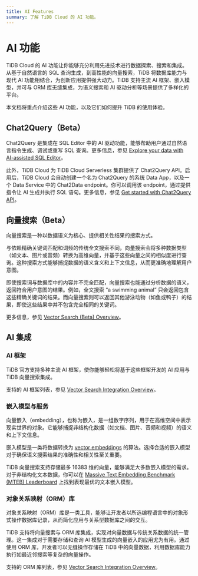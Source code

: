 ```yaml
---
title: AI Features
summary: 了解 TiDB Cloud 的 AI 功能。
---
```


# AI 功能

TiDB Cloud 的 AI 功能让你能够充分利用先进技术进行数据探索、搜索和集成。从基于自然语言的 SQL 查询生成，到高性能的向量搜索，TiDB 将数据库能力与现代 AI 功能相结合，为创新应用提供强大动力。TiDB 支持主流 AI 框架、嵌入模型，并可与 ORM 库无缝集成，为语义搜索和 AI 驱动分析等场景提供了多样化的平台。

本文档将重点介绍这些 AI 功能，以及它们如何提升 TiDB 的使用体验。

## Chat2Query（Beta）

Chat2Query 是集成在 SQL Editor 中的 AI 驱动功能，能够帮助用户通过自然语言指令生成、调试或重写 SQL 查询。更多信息，参见 [Explore your data with AI-assisted SQL Editor](/tidb-cloud/explore-data-with-chat2query.md)。

此外，TiDB Cloud 为 TiDB Cloud Serverless 集群提供了 Chat2Query API。启用后，TiDB Cloud 会自动创建一个名为 Chat2Query 的系统 Data App，以及一个 Data Service 中的 Chat2Data endpoint。你可以调用该 endpoint，通过提供指令让 AI 生成并执行 SQL 语句。更多信息，参见 [Get started with Chat2Query API](/tidb-cloud/use-chat2query-api.md)。

## 向量搜索（Beta）

向量搜索是一种以数据语义为核心、提供相关性结果的搜索方式。

与依赖精确关键词匹配和词频的传统全文搜索不同，向量搜索会将多种数据类型（如文本、图片或音频）转换为高维向量，并基于这些向量之间的相似度进行查询。这种搜索方式能够捕捉数据的语义含义和上下文信息，从而更准确地理解用户意图。

即使搜索词与数据库中的内容并不完全匹配，向量搜索也能通过分析数据的语义，返回符合用户意图的结果。例如，全文搜索 “a swimming animal” 只会返回包含这些精确关键词的结果。而向量搜索则可以返回其他游泳动物（如鱼或鸭子）的结果，即使这些结果中并不包含完全相同的关键词。

更多信息，参见 [Vector Search (Beta) Overview](/vector-search/vector-search-overview.md)。

## AI 集成

### AI 框架

TiDB 官方支持多种主流 AI 框架，使你能够轻松将基于这些框架开发的 AI 应用与 TiDB 向量搜索集成。

支持的 AI 框架列表，参见 [Vector Search Integration Overview](/vector-search/vector-search-integration-overview.md#ai-frameworks)。

### 嵌入模型与服务

向量嵌入（embedding），也称为嵌入，是一组数字序列，用于在高维空间中表示现实世界的对象。它能够捕捉非结构化数据（如文档、图片、音频和视频）的语义和上下文信息。

嵌入模型是一类将数据转换为 [vector embeddings](/vector-search/vector-search-overview.md#vector-embedding) 的算法。选择合适的嵌入模型对于确保语义搜索结果的准确性和相关性至关重要。

TiDB 向量搜索支持存储最多 16383 维的向量，能够满足大多数嵌入模型的需求。对于非结构化文本数据，你可以在 [Massive Text Embedding Benchmark (MTEB) Leaderboard](https://huggingface.co/spaces/mteb/leaderboard) 上找到表现最优的文本嵌入模型。

### 对象关系映射（ORM）库

对象关系映射（ORM）库是一类工具，能够让开发者以所选编程语言中的对象形式操作数据库记录，从而简化应用与关系型数据库之间的交互。

TiDB 支持将向量搜索与 ORM 库集成，实现对向量数据与传统关系数据的统一管理。这一集成对于需要存储和查询 AI 模型生成的向量嵌入的应用尤为有用。通过使用 ORM 库，开发者可以无缝操作存储在 TiDB 中的向量数据，利用数据库能力执行如最近邻搜索等复杂的向量操作。

支持的 ORM 库列表，参见 [Vector Search Integration Overview](/vector-search/vector-search-integration-overview.md#object-relational-mapping-orm-libraries)。